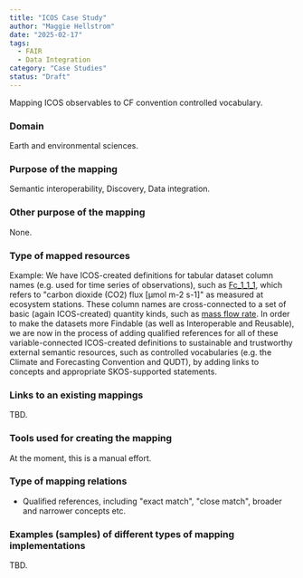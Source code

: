 ```yaml
---
title: "ICOS Case Study"
author: "Maggie Hellstrom"
date: "2025-02-17"
tags:
  - FAIR
  - Data Integration
category: "Case Studies"
status: "Draft"
---
```


Mapping ICOS observables to CF convention controlled vocabulary.

### Domain

Earth and environmental sciences.

### Purpose of the mapping

Semantic interoperability, Discovery, Data integration.

### Other purpose of the mapping

None.

### Type of mapped resources

Example: We have ICOS-created definitions for tabular dataset column names (e.g. used for time series of observations), such as [Fc_1_1_1](http://meta.icos-cp.eu/resources/cpmeta/Fc_1_1_1), which refers to "carbon dioxide (CO2) flux [µmol m-2 s-1]" as measured at ecosystem stations. These column names are cross-connected to a set of basic (again ICOS-created) quantity kinds, such as [mass flow rate](http://meta.icos-cp.eu/resources/cpmeta/massFlowRate). In order to make the datasets more Findable (as well as Interoperable and Reusable), we are now in the process of adding qualified references for all of these variable-connected ICOS-created definitions to  sustainable and trustworthy external semantic resources, such as controlled vocabularies (e.g. the Climate and Forecasting Convention and QUDT), by adding links to concepts and appropriate SKOS-supported statements.

### Links to an existing mappings

TBD.

### Tools used for creating the mapping

At the moment, this is a manual effort.

### Type of mapping relations

- Qualified references, including "exact match", "close match", broader and narrower concepts etc.

### Examples (samples) of different types of mapping implementations

TBD.